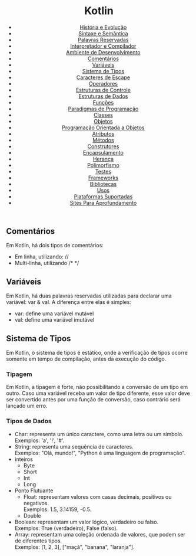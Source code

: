 <header>
  <h1>Kotlin</h1>
  <nav>
    <ul>
      <li><a href="#História e Evolução">História e Evolução</a></li>
      <li><a href="#Sintaxe e Semântica">Sintaxe e Semântica</a></li>
      <li><a href="#Palavras Reservadas">Palavras Reservadas</a></li>
      <li><a href="#Interpretador e Compilador">Interpretador e Compilador</a></li>
      <li><a href="#Ambiente de Desenvolvimento">Ambiente de Desenvolvimento</a></li>
      <li><a href="#Comentários">Comentários</a></li>
      <li><a href="#Variáveis">Variáveis</a></li>
      <li><a href="#Sistema de Tipos">Sistema de Tipos</a></li>
      <li><a href="#Caracteres de Escape">Caracteres de Escape</a></li>
      <li><a href="#Operadores">Operadores</a></li>
      <li><a href="#Estruturas de Controle">Estruturas de Controle</a></li>
      <li><a href="#Estruturas de Dados">Estruturas de Dados</a></li>
      <li><a href="#Funções">Funções</a></li>
      <li><a href="#Paradigmas de Programação">Paradigmas de Programação</a></li>
      <li><a href="#Classes">Classes</a></li>
      <li><a href="#Objetos">Objetos</a></li>
      <li><a href="#Programação Orientada a Objetos">Programação Orientada a Objetos</a></li>
      <li><a href="#Atributos">Atributos</a></li>
      <li><a href="#Métodos">Métodos</a></li>
      <li><a href="#Construtores">Construtores</a></li>
      <li><a href="#Encapsulamento">Encapsulamento</a></li>
      <li><a href="#Herança">Herança</a></li>
      <li><a href="#Polimorfismo">Polimorfismo</a></li>
      <li><a href="#Testes">Testes</a></li>
      <li><a href="#Frameworks">Frameworks</a></li>
      <li><a href="#Bibliotecas">Bibliotecas</a></li>
      <li><a href="#Linguagens de Programação e Seus Usos">Usos</a></li>
      <li><a href="#Plataformas Suportadas">Plataformas Suportadas</a></li>
      <li><a href="#Sites Para Aprofundamento">Sites Para Aprofundamento</a></li>
    </ul>
  </nav>
</header>

<main>
  <section id="Comentários">
    <article>
      <h2>Comentários</h2>
      <p>Em Kotlin, há dois tipos de comentários:</p>
      <ul>
        <li>Em linha, utilizando: //</li>
        <li>Multi-linha, utilizando /* */</li>
      </ul>
    </article>
  </section>
  <section id="Variáveis">
    <article>
      <h2>Variáveis</h2>
      <p>Em Kotlin, há duas palavras reservadas utilizadas para declarar uma variável: var & val. A diferença entre elas é simples:</p>
      <ul>
        <li>var: define uma variável mutável</li>
        <li>val: define uma variável imutável</li>
      </ul>
    </article>
  </section>
  <section id="Sistema de Tipos">
    <article>
      <h2>Sistema de Tipos</h2>
      <p>Em Kotlin, o sistema de tipos é estático, onde a verificação de tipos ocorre somente em tempo de compilação, antes da execução do código.</p>
      <article>
        <h3>Tipagem</h3>
        <p>Em Kotlin, a tipagem é forte, não possibilitando a conversão de um tipo em outro. Caso uma variável receba um valor de tipo diferente, esse valor deve ser convertido antes por uma função de conversão, caso contrário será lançado um erro.</p>
      </article>
      <article>
        <h3>Tipos de Dados</h3>
        <ul>
          <li>Char: representa um único caractere, como uma letra ou um símbolo. <br> Exemplos: 'a', '!', '#'.</li>
          <li>String: representa uma sequência de caracteres. <br> Exemplos: "Olá, mundo!", "Python é uma linguagem de programação".</li>
          <li>inteiros
            <ul>
              <li>Byte</li>
              <li>Short</li>
              <li>Int</li>
              <li>Long</li>
            </ul>
          </li>
          <li>Ponto Flutuante
            <ul>
              <li>Float: representam valores com casas decimais, positivos ou negativos. <br> Exemplos: 1.5, 3.14159, -0.5.</li>
              <li>Double</li>
            </ul>
          </li>
          <li>Boolean: representam um valor lógico, verdadeiro ou falso. <br> Exemplos: True (verdadeiro), False (falso).</li>
          <li>Array: representam uma coleção ordenada de valores, que podem ser de diferentes tipos. <br> Exemplos: [1, 2, 3], ["maçã", "banana", "laranja"].</li>
        </ul>
      </article>
    </article>
  </section>
</main>
